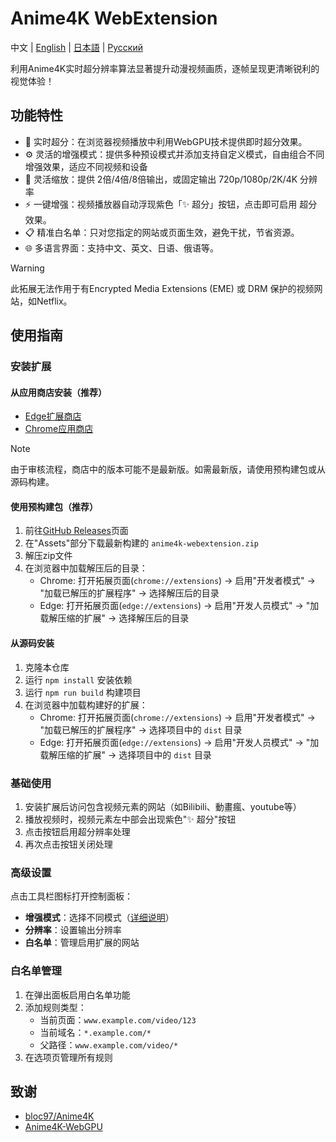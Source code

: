 # Anime4K WebExtension

中文 | [English](./README.en.md) | [日本語](./README.ja.md) | [Русский](./README.ru.md)

利用Anime4K实时超分辨率算法显著提升动漫视频画质，逐帧呈现更清晰锐利的视觉体验！

## 功能特性

- 🚀 实时超分：在浏览器视频播放中利用WebGPU技术提供即时超分效果。
- ⚙️ 灵活的增强模式：提供多种预设模式并添加支持自定义模式，自由组合不同增强效果，适应不同视频和设备
- 📏 灵活缩放：提供 2倍/4倍/8倍输出，或固定输出 720p/1080p/2K/4K 分辨率
- ⚡ 一键增强：视频播放器自动浮现紫色「✨ 超分」按钮，点击即可启用 超分效果。
- 📋 精准白名单：只对您指定的网站或页面生效，避免干扰，节省资源。
- 🌐 多语言界面：支持中文、英文、日语、俄语等。

> [!WARNING]
> 此拓展无法作用于有Encrypted Media Extensions (EME) 或 DRM 保护的视频网站，如Netflix。

## 使用指南

### 安装扩展

#### 从应用商店安装（推荐）

- [Edge扩展商店](https://microsoftedge.microsoft.com/addons/detail/anime4k-webextension/ffopffngebibpmeodlhhkdlaejnmdlam)
- [Chrome应用商店](https://chromewebstore.google.com/detail/anime4k-webextension/hpmbccepehpoanjpjkamfdpdkbmfmhek)

> [!NOTE]
> 由于审核流程，商店中的版本可能不是最新版。如需最新版，请使用预构建包或从源码构建。

#### 使用预构建包（推荐）

1. 前往[GitHub Releases](https://github.com/chenmozhijin/Anime4K-WebExtension/releases/latest)页面
2. 在"Assets"部分下载最新构建的 `anime4k-webextension.zip`
3. 解压zip文件
4. 在浏览器中加载解压后的目录：
   - Chrome: 打开拓展页面(`chrome://extensions`) → 启用"开发者模式" → "加载已解压的扩展程序" → 选择解压后的目录
   - Edge: 打开拓展页面(`edge://extensions`) → 启用"开发人员模式" → "加载解压缩的扩展" → 选择解压后的目录

#### 从源码安装

1. 克隆本仓库
2. 运行 `npm install` 安装依赖
3. 运行 `npm run build` 构建项目
4. 在浏览器中加载构建好的扩展：
   - Chrome: 打开拓展页面(`chrome://extensions`) → 启用"开发者模式" → "加载已解压的扩展程序" → 选择项目中的 `dist` 目录
   - Edge: 打开拓展页面(`edge://extensions`) → 启用"开发人员模式" → "加载解压缩的扩展" → 选择项目中的 `dist` 目录

### 基础使用

1. 安装扩展后访问包含视频元素的网站（如Bilibili、動畫瘋、youtube等）
2. 播放视频时，视频元素左中部会出现紫色"✨ 超分"按钮
3. 点击按钮启用超分辨率处理
4. 再次点击按钮关闭处理

### 高级设置

点击工具栏图标打开控制面板：

- **增强模式**：选择不同模式（[详细说明](https://github.com/bloc97/Anime4K/blob/master/md/GLSL_Instructions_Advanced.md)）
- **分辨率**：设置输出分辨率
- **白名单**：管理启用扩展的网站

### 白名单管理

1. 在弹出面板启用白名单功能
2. 添加规则类型：
   - 当前页面：`www.example.com/video/123`
   - 当前域名：`*.example.com/*`
   - 父路径：`www.example.com/video/*`
3. 在选项页管理所有规则

## 致谢

- [bloc97/Anime4K](https://github.com/bloc97/Anime4K)
- [Anime4K-WebGPU](https://github.com/Anime4KWebBoost/Anime4K-WebGPU)

